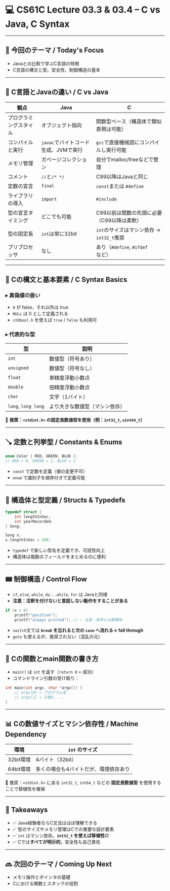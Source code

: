 # 💻 CS61C Lecture 03.3 & 03.4 – C vs Java, C Syntax

---

## 🎯 今回のテーマ / Today's Focus

- Javaとの比較で学ぶC言語の特徴
- C言語の構文と型、安全性、制御構造の基本

---

## 🌚 C言語とJavaの違い / C vs Java

| 観点               | Java                                 | C                                      |
|--------------------|--------------------------------------|----------------------------------------|
| プログラミングスタイル | オブジェクト指向                        | 関数型ベース（構造体で類似表現は可能）      |
| コンパイルと実行    | `javac`でバイトコード生成、JVMで実行     | `gcc`で直接機械語にコンパイルし実行可能      |
| メモリ管理         | ガベージコレクション                     | 自分でmalloc/freeなどで管理               |
| コメント           | `//`と`/* */`                         | C99以降はJavaと同じ                     |
| 定数の宣言         | `final`                              | `const`または `#define`                |
| ライブラリの導入    | `import`                             | `#include`                             |
| 型の宣言タイミング   | どこでも可能                            | C99以前は関数の先頭に必要（C99以降は柔軟）   |
| 型の固定長         | `int`は常に32bit                      | `int`のサイズはマシン依存 → `int32_t`推奨 |
| プリプロセッサ     | なし                                  | あり（`#define`, `#ifdef`など）         |

---

## 🧰 Cの構文と基本要素 / C Syntax Basics

### ▸ 真偽値の扱い

- `0` が false、それ以外は true
- `NULL` は 0 として定義される
- `stdbool.h` を使えば `true` / `false` も利用可

### ▸ 代表的な型

| 型           | 説明                               |
|--------------|------------------------------------|
| `int`        | 数値型（符号あり）                 |
| `unsigned`   | 数値型（符号なし）                 |
| `float`      | 単精度浮動小数点                   |
| `double`     | 倍精度浮動小数点                   |
| `char`       | 文字（1バイト）                    |
| `long`, `long long` | より大きな数値型（マシン依存）  |

📌 **推奨：`<stdint.h>` の固定長数値型を使用（例：`int32_t`, `uint64_t`）**

---

## 🪠 定数と列挙型 / Constants & Enums

```c
enum Color { RED, GREEN, BLUE };
// RED = 0, GREEN = 1, BLUE = 2
```

- `const` で定数を定義（値の変更不可）
- `enum` で識別子を順序付きで定義可能

---

## 🧰 構造体と型定義 / Structs & Typedefs

```c
typedef struct {
    int lengthInSec;
    int yearRecorded;
} Song;

Song s;
s.lengthInSec = 200;
```

- `typedef` で新しい型名を定義でき、可読性向上
- 構造体は複数のフィールドをまとめるのに便利

---

## 📟 制御構造 / Control Flow

- `if`, `else`, `while`, `do...while`, `for` は Javaと同様
- **注意：注釈を付けないと意図しない動作をすることがある**

```c
if (x > 0)
    printf("positive");
    printf("always printed"); // ← 注意：条件とは無関係
```

- `switch`文では **`break` を忘れると次の `case` へ流れる→ fall through**
- `goto` も使えるが、推奨されない（混乱の元）

---

## 🔗 Cの関数とmain関数の書き方

- `main()` は `int` を返す（`return 0` = 成功）
- コマンドライン引数の受け取り：

```c
int main(int argc, char *argv[]) {
    // argv[0] = プログラム名
    // argv[1] = 引数1, ...
}
```

---

## 📊 Cの数値サイズとマシン依存性 / Machine Dependency

| 環境       | `int` のサイズ |
|------------|----------------|
| 32bit環境  | 4バイト（32bit） |
| 64bit環境  | 多くの場合も4バイトだが、環境依存あり |

🔹 推奨：`<stdint.h>` にある `int32_t`, `int64_t` などの **固定長数値型** を使用することで移植性を確保

---

## 🧐 Takeaways

- ✅ Java経験者ならC文法はほぼ理解できる
- ✅ 型のサイズやメモリ管理はCでの重要な設計要素
- ✅ `int` はマシン依存。**`int32_t` を使えば移植性○**
- ✅ Cでは**すべてが明示的**。安全性も自己責任

---

## 🔜 次回のテーマ / Coming Up Next

- メモリ操作とポインタの基礎
- Cにおける関数とスタックの役割


